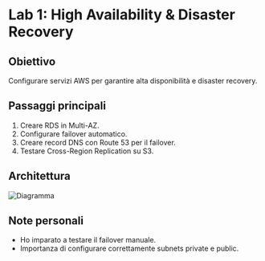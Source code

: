 # Lab 1: High Availability & Disaster Recovery

## Obiettivo
Configurare servizi AWS per garantire alta disponibilità e disaster recovery.

## Passaggi principali
1. Creare RDS in Multi-AZ.
2. Configurare failover automatico.
3. Creare record DNS con Route 53 per il failover.
4. Testare Cross-Region Replication su S3.

## Architettura
![Diagramma](../assets/lab1-diagram.png)

## Note personali
- Ho imparato a testare il failover manuale.
- Importanza di configurare correttamente subnets private e public.
